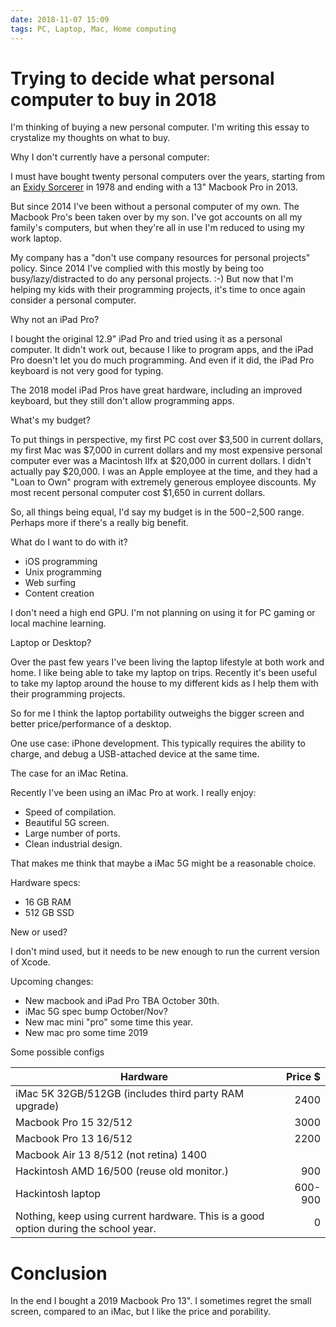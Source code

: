 ```yaml
---
date: 2018-11-07 15:09
tags: PC, Laptop, Mac, Home computing
---
```


# Trying to decide what personal computer to buy in 2018

I'm thinking of buying a new personal computer. I'm writing this essay to
crystalize my thoughts on what to buy.

Why I don't currently have a personal computer:

I must have bought twenty personal computers over the years, starting from an
[Exidy Sorcerer](https://en.wikipedia.org/wiki/Exidy_Sorcerer) in 1978 and
ending with a 13" Macbook Pro in 2013.

But since 2014 I've been without a personal computer of my own. The Macbook
Pro's been taken over by my son. I've got accounts on all my family's
computers, but when they're all in use I'm reduced to using my work laptop.

My company has a "don't use company resources for personal projects" policy.
Since 2014 I've complied with this mostly by being too busy/lazy/distracted to
do any personal projects. :-) But now that I'm helping my kids with their
programming projects, it's time to once again consider a personal computer.

Why not an iPad Pro?

I bought the original 12.9" iPad Pro and tried using it as a personal
computer. It didn't work out, because I like to program apps, and the iPad Pro
doesn't let you do much programming. And even if it did, the iPad Pro keyboard
is not very good for typing.

The 2018 model iPad Pros have great hardware, including an improved keyboard,
but they still don't allow programming apps.

What's my budget?

To put things in perspective, my first PC cost over $3,500 in current dollars,
my first Mac was $7,000 in current dollars and my most expensive personal
computer ever was a Macintosh IIfx at $20,000 in current dollars. I didn't
actually pay $20,000. I was an Apple employee at the time, and they had a
"Loan to Own" program with extremely generous employee discounts. My most
recent personal computer cost $1,650 in current dollars.

So, all things being equal, I'd say my budget is in the $500-$2,500 range.
Perhaps more if there's a really big benefit.

What do I want to do with it?

* iOS programming
* Unix programming
* Web surfing
* Content creation

I don't need a high end GPU. I'm not planning on using it for PC gaming or
local machine learning.

Laptop or Desktop?

Over the past few years I've been living the laptop lifestyle at both work and
home. I like being able to take my laptop on trips. Recently it's been useful
to take my laptop around the house to my different kids as I help them with
their programming projects.

So for me I think the laptop portability outweighs the bigger screen and
better price/performance of a desktop.

One use case: iPhone development. This typically requires the ability to
charge, and debug a USB-attached device at the same time.

The case for an iMac Retina.

Recently I've been using an iMac Pro at work. I really enjoy:

* Speed of compilation.
* Beautiful 5G screen.
* Large number of ports.
* Clean industrial design.

That makes me think that maybe a iMac 5G might be a reasonable choice.

Hardware specs:

+ 16 GB RAM
+ 512 GB SSD

New or used?

I don't mind used, but it needs to be new enough to run the current version of
Xcode.

Upcoming changes:

+ New macbook and iPad Pro TBA October 30th.
+ iMac 5G spec bump October/Nov?
+ New mac mini "pro" some time this year.
+ New mac pro some time 2019

Some possible configs

|Hardware | Price $ |
| --- | ---: |
|iMac 5K 32GB/512GB (includes third party RAM upgrade) | 2400 |
|Macbook Pro 15 32/512 | 3000 |
|Macbook Pro 13 16/512 | 2200 |
|Macbook Air 13 8/512 (not retina) 1400 |
|Hackintosh AMD 16/500 (reuse old monitor.)| 900 |
|Hackintosh laptop | 600-900 |
|Nothing, keep using current hardware. This is a good option during the school year.| 0|

# Conclusion

In the end I bought a 2019 Macbook Pro 13". I sometimes regret the small screen, compared to an iMac, but I like the
price and porability.
